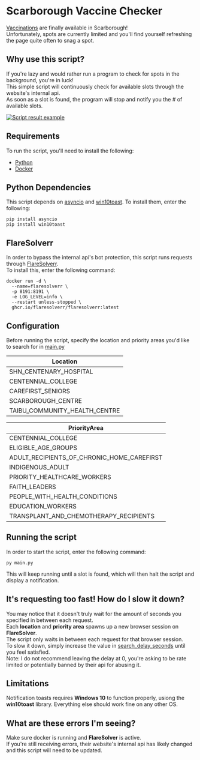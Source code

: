 # Scarborough Vaccine Checker

[Vaccinations](https://www.scarboroughcovidvaccineclinic.ca/) are finally available in Scarborough!  
Unfortunately, spots are currently limited and you'll find yourself refreshing the page quite often to snag a spot.

## Why use this script?

If you're lazy and would rather run a program to check for spots in the background, you're in luck!  
This simple script will continuously check for available slots through the website's internal api.  
As soon as a slot is found, the program will stop and notify you the # of available slots.

[![Script result example](https://i.gyazo.com/05471b176790e243649389f22457d191.gif)](https://gyazo.com/05471b176790e243649389f22457d191)

## Requirements

To run the script, you'll need to install the following:
- [Python](https://www.python.org/downloads/)
- [Docker](https://www.docker.com/products/docker-desktop)

## Python Dependencies

This script depends on [asyncio](https://pypi.org/project/asyncio/) and [win10toast](https://pypi.org/project/win10toast/). To install them, enter the following:

```
pip install asyncio
pip install win10toast
```

## FlareSolverr

In order to bypass the internal api's bot protection, this script runs requests through [FlareSolverr](https://github.com/FlareSolverr/FlareSolverr).  
To install this, enter the following command:

```
docker run -d \
  --name=flaresolverr \
  -p 8191:8191 \
  -e LOG_LEVEL=info \
  --restart unless-stopped \
  ghcr.io/flaresolverr/flaresolverr:latest
```

## Configuration

Before running the script, specify the location and priority areas you'd like to search for in [main.py](https://github.com/qwbarch/scarborough-vaccine-checker/blob/688c4c49320d38cf07bec9c10ae6546f2b110d7c/main.py#L12)

| Location                      |
|-------------------------------|
| SHN_CENTENARY_HOSPITAL        |
| CENTENNIAL_COLLEGE            |
| CAREFIRST_SENIORS             |
| SCARBOROUGH_CENTRE            |
| TAIBU_COMMUNITY_HEALTH_CENTRE |

| PriorityArea                               |
|--------------------------------------------|
| CENTENNIAL_COLLEGE                         |
| ELIGIBLE_AGE_GROUPS                        |
| ADULT_RECIPIENTS_OF_CHRONIC_HOME_CAREFIRST |
| INDIGENOUS_ADULT                           |
| PRIORITY_HEALTHCARE_WORKERS                |
| FAITH_LEADERS                              |
| PEOPLE_WITH_HEALTH_CONDITIONS              |
| EDUCATION_WORKERS                          |
| TRANSPLANT_AND_CHEMOTHERAPY_RECIPIENTS     |

## Running the script

In order to start the script, enter the following command:
```
py main.py
```
This will keep running until a slot is found, which will then halt the script and display a notification.

## It's requesting too fast! How do I slow it down?

You may notice that it doesn't truly wait for the amount of seconds you specified in between each request.  
Each **location** and **priority area** spawns up a new browser session on **FlareSolver**.  
The script only waits in between each request for that browser session.  
To slow it down, simply increase the value in [search_delay_seconds](https://github.com/qwbarch/scarborough-vaccine-checker/blob/9fd9a4ad8ad9df53c24a42bb9b70a30a13efdc42/main.py#L15) until you feel satisfied.  
Note: I do not recommend leaving the delay at 0, you're asking to be rate limited or potentially banned by their api for abusing it.

## Limitations

Notification toasts requires **Windows 10** to function properly, usiong the **win10toast** library.
Everything else should work fine on any other OS.

## What are these errors I'm seeing?

Make sure docker is running and **FlareSolver** is active.  
If you're still receiving errors, their website's internal api has likely changed and this script will need to be updated.
